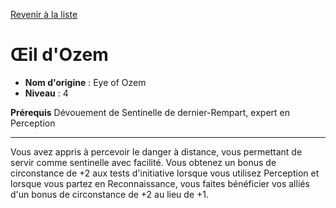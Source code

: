 [Revenir à la liste](..)

# Œil d'Ozem

 * **Nom d'origine** : Eye of Ozem
 * **Niveau** : 4


<p><span id="ctl00_MainContent_DetailedOutput"><strong>Prérequis</strong> Dévouement de Sentinelle de dernier-Rempart, expert en Perception<br></span></p>
<hr>
<p>Vous avez appris à percevoir le danger à distance, vous permettant de servir comme sentinelle avec facilité. Vous obtenez un bonus de circonstance de +2 aux tests d'initiative lorsque vous utilisez Perception et lorsque vous partez en Reconnaissance, vous faites bénéficier vos alliés d'un bonus de circonstance de +2 au lieu de +1.&nbsp;</p>